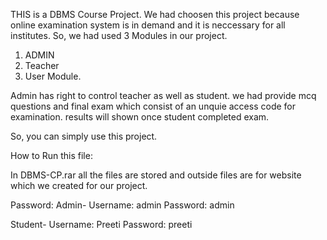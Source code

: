 THIS is a DBMS Course Project.
We had choosen this project because online examination system is in demand and it is neccessary for all institutes.
So, we had used 3 Modules in our project.
1. ADMIN
2. Teacher 
3. User Module.

Admin has right to control teacher as well as student.
we had provide mcq questions and final exam which consist of an unquie access code for examination.
results will shown once student completed exam.

So, you can simply use this project.

How to Run this file:

In DBMS-CP.rar all the files are stored and outside files are for website which we created for our project.

Password:
Admin-
  Username: admin
  Password: admin
  
Student-
  Username: Preeti
  Password: preeti
